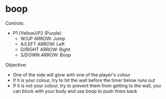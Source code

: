 # boop

Controls:
  - P1 (Yellow)/P2 (Purple)
    - W/UP ARROW: Jump
    - A/LEFT ARROW: Left
    - D/RIGHT ARROW: Right
    - S/DOWN ARROW: Boop

Objective:
  - One of the side will glow with one of the player's colour
  - If it is your colour, try to hit the wall before the timer below runs out
  - If it is not your colour, try to prevent them from getting to the wall, you can block with your body and use boop to push them back
